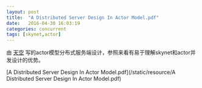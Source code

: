 ```yaml
---
layout: post
title:  "A Distributed Server Design In Actor Model.pdf"
date:   2016-04-30 16:03:19
categories: concurrent
tags: [skynet,actor]
---
```


由 [天空](https://github.com/peimin) 写的actor模型分布式服务端设计，参照来看有易于理解skynet和actor并发设计的优势。

[A Distributed Server Design In Actor Model.pdf](/static/resource/A Distributed Server Design In Actor Model.pdf)